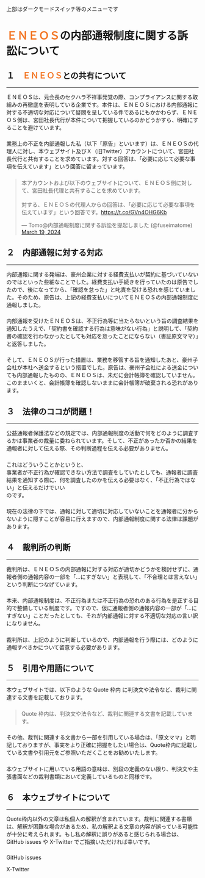 <p class="top">上部はダークモードスイッチ等のメニューです

# <span style="color: #f37726;">ＥＮＥＯＳ</span>の内部通報制度に関する訴訟について


## １　<span style="color: #f37726;">ＥＮＥＯＳ</span>との共有について

---

<p class="base" style="margin-bottom: 1.6em;">
ＥＮＥＯＳは、元会長のセクハラ不祥事発覚の際、コンプライアンスに関する取組みの再徹底を表明している企業です。本件は、ＥＮＥＯＳにおける内部通報に対する不適切な対応について疑問を呈している件であるにもかかわらず、ＥＮＥＯＳ側は、宮田社長代行が本件について把握しているのかどうかすら、明確にすることを避けています。

<p class="base" style="margin-bottom: 1.6em;">
業務上の不正を内部通報した私（以下「原告」といいます）は、ＥＮＥＯＳの代理人に対し、<span class="strong_or">本ウェブサイト及びＸ（旧Twitter）アカウントについて、宮田社長代行と共有することを求めています。</span>対する回答は、「必要に応じて必要な事項を伝えています」という回答に留まっています。

<div class="twitter">

<blockquote class="twitter-tweet"><p lang="ja" dir="ltr">本アカウントおよび以下のウェブサイトについて、ＥＮＥＯＳ側に対して、宮田社長代理と共有することを求めています。<br><br>対する、ＥＮＥＯＳの代理人からの回答は、「必要に応じて必要な事項を伝えています」という回答です。<a href="https://t.co/GVn4OHG6Kb">https://t.co/GVn4OHG6Kb</a></p>&mdash; Tomo@内部通報制度に関する訴訟を提起しました (@fuseimatome) <a href="https://twitter.com/fuseimatome/status/1770034005347565854?ref_src=twsrc%5Etfw">March 19, 2024</a></blockquote> <script async src="https://platform.twitter.com/widgets.js" charset="utf-8"></script>

</div>




## ２　内部通報に対する対応
---
<p class="base" style="margin-bottom: 1.6em;">
内部通報に関する発端は、豪州企業に対する経費支払いが契約に基づいていないのではといった些細なことでした。経費支払い手続きを行っていたのは原告でしたので、後になってから、「確認を怠った」と叱責を受ける恐れを感じていました。そのため、原告は、上記の経費支払いについてＥＮＥＯＳの内部通報制度に通報しました。

<p class="base" style="margin-bottom: 1.6em;">
内部通報を受けたＥＮＥＯＳは、不正行為等に当たらないという旨の調査結果を通知したうえで、<span class="strong_or">「契約書を確認する行為は意味がない行為」と説明して、「契約書の確認を行わなかったとしても対応を怠ったことにならない（書証原文ママ）」と返答しました。

<p class="base" style="margin-bottom: 1.6em;">
そして、ＥＮＥＯＳが行った措置は、業務を移管する旨を通知したあと、豪州子会社が本社へ送金するという措置でした。<span class="strong_or">原告は、豪州子会社による送金についても内部通報したものの、ＥＮＥＯＳは、未だに会計帳簿を確認していません。このままいくと、会計帳簿を確認しないままに会計帳簿が破棄される恐れがあります。</span>



## ３　法律のココが問題！
---
<p class="base" style="margin-bottom: 1.6em;">
公益通報者保護法などの規定では、内部通報制度の活動で何をどのように調査するかは事業者の裁量に委ねられています。そして、不正があったか否かの結果を通報者に対して伝える際、その判断過程を伝える必要がありません。
<p class="base" style="margin-bottom: 1.6em;">
これはどういうことかというと、<br>
<span class="strong_or">事業者が不正行為が確認できない方法で調査をしていたとしても、通報者に調査結果を通知する際に、何を調査したのかを伝える必要はなく、「不正行為ではない」と伝えるだけでいい</span><br>
のです。
<p class="base" style="margin-bottom: 1.6em;">
現在の法律の下では、通報に対して適切に対応していないことを通報者に分からないように隠すことが容易に行えますので、内部通報制度に関する法律は課題があります。



## ４　裁判所の判断
---
<p class="base" style="margin-bottom: 1.6em;">
<span class="strong_or">裁判所は、ＥＮＥＯＳの内部通報に対する対応が適切かどうかを検討せずに、通報者側の通報内容の一部を「…にすぎない」と表現して、「不合理とは言えない」という判断につなげています。</span>
<p class="base" style="margin-bottom: 1.6em;">
本来、内部通報制度は、不正行為または不正行為の恐れのある行為を是正する目的で整備している制度です。ですので、仮に通報者側の通報内容の一部が「…にすぎない」ことだったとしても、それが内部通報に対する不適切な対応の言い訳になりません。
<p class="base" style="margin-bottom: 1.6em;">
裁判所は、上記のように判断しているので、<span class="strong_or">内部通報を行う際には、どのように通報すべきかについて留意する必要があります。</span>


## ５　引用や用語について
---

<p class="base" style="margin-bottom: 1.6em;">
本ウェブサイトでは、以下のような Quote 枠内 <a href="https://jupyterbook.org/en/stable/reference/cheatsheet.html#quote"><i class="fa-solid fa-up-right-from-square"></i></a> に判決文や法令など、裁判に関連する文書を記載しております。
<div class="base">

> <p class="q">Quote 枠内は、判決文や法令など、裁判に関連する文書を記載しています。

</div>

<p class="base" style="margin-top: 1.6em; margin-bottom: 1.6em;">
その他、裁判に関連する文書から一部を引用している場合は、「原文ママ」と明記しておりますが、事実をより正確に把握をしたい場合は、Quote枠内に記載している文書や引用元をご参照いただくことをお勧めいたします。
<p class="base" style="margin-bottom: 1.6em;">
本ウェブサイトに用いている用語の意味は、別段の定義のない限り、判決文や主張書面などの裁判書類において定義しているものと同様です。

## ６　本ウェブサイトについて
---
<p class="base" style="margin-bottom: 1.6em;">
Quote枠内以外の文章は私個人の解釈が含まれています。裁判に関連する書類は、解釈が困難な場合があるため、私の解釈よる文章の内容が誤っている可能性が十分に考えられます。もし私の解釈に誤りがあると感じられる場合は、GitHub issues や X-Twitter でご指摘いただければ幸いです。

<div class="base">

<i class="fa-brands fa-github"></i> GitHub issues [<i class="fa-solid fa-up-right-from-square"></i>](https://github.com/fuseimatome/docs/issues)

<i class="fa-brands fa-twitter"></i> X-Twitter [<i class="fa-solid fa-up-right-from-square"></i>](https://twitter.com/fuseimatome)

</div>